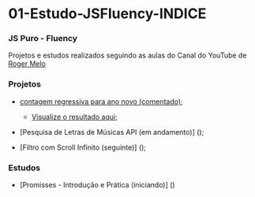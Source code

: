 # 01-Estudo-JSFluency-INDICE

### JS Puro - Fluency

Projetos e estudos realizados seguindo as aulas do Canal do YouTube de [Roger Melo](https://www.youtube.com/c/RogerMelo/featured)

### Projetos

- [contagem regressiva para ano novo (comentado)](https://github.com/gustavogianvecchio/01-JSFluency-ContadorRegressivo);
  - [Visualize o resultado aqui](https://gustavogianvecchio.github.io/01-JSFluency-ContadorRegressivo/);

- [Pesquisa de Letras de Músicas API (em andamento)] ();

- [Filtro com Scroll Infinito (seguinte)] ();

### Estudos

- [Promisses - Introdução e Prática (iniciando)] ()

